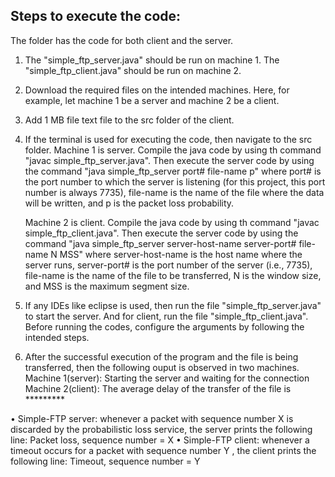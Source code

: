 ## Steps to execute the code:

The folder has the code for both client and the server. 

1. The "simple_ftp_server.java" should be run on machine 1. The "simple_ftp_client.java" should be run on machine 2.

2. Download the required files on the intended machines. Here, for example, let machine 1 be a server and machine 2 be a client.

3. Add 1 MB file text file to the src folder of the client.

4. If the terminal is used for executing the code, then navigate to the src folder. 
   Machine 1 is server. Compile the java code by using th command "javac simple_ftp_server.java". Then execute the server code by using the command "java simple_ftp_server port# file-name p"
    where port# is the port number to which the server is listening (for this project, this port number is always 7735),
    file-name is the name of the file where the data will be written, and p is the packet loss probability.
    
    Machine 2 is client. Compile the java code by using th command "javac simple_ftp_client.java". Then execute the server code by using the command "java simple_ftp_server server-host-name server-port# file-name N MSS"
    where server-host-name is the host name where the server runs, server-port# is the port number of the server
    (i.e., 7735), file-name is the name of the file to be transferred, N is the window size, and MSS is the maximum
    segment size.
    
5. If any IDEs like eclipse is used, then run the file "simple_ftp_server.java" to start the server. And for client, run the file "simple_ftp_client.java". Before running the codes, configure the arguments by following the intended steps.

6. After the successful execution of the program and the file is being transferred, then the following ouput is observed in two machines.
Machine 1(server): Starting the server and waiting for the connection 
Machine 2(client): The average delay of the transfer of the file is *********

• Simple-FTP server: whenever a packet with sequence number X is discarded by the probabilistic loss
service, the server prints the following line:
Packet loss, sequence number = X
• Simple-FTP client: whenever a timeout occurs for a packet with sequence number Y , the client prints the following line:
Timeout, sequence number = Y
